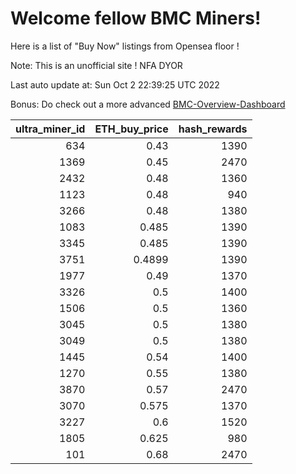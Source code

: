 # Welcome fellow BMC Miners!
Here is a list of "Buy Now" listings from Opensea floor !

Note: This is an unofficial site ! NFA DYOR

Last auto update at: Sun Oct  2 22:39:25 UTC 2022

Bonus: Do check out a more advanced [BMC-Overview-Dashboard](https://dune.com/defifunk/BMC-Overview-Dashboard)


|   ultra_miner_id |   ETH_buy_price |   hash_rewards |
|-----------------:|----------------:|---------------:|
|              634 |          0.43   |           1390 |
|             1369 |          0.45   |           2470 |
|             2432 |          0.48   |           1360 |
|             1123 |          0.48   |            940 |
|             3266 |          0.48   |           1380 |
|             1083 |          0.485  |           1390 |
|             3345 |          0.485  |           1390 |
|             3751 |          0.4899 |           1390 |
|             1977 |          0.49   |           1370 |
|             3326 |          0.5    |           1400 |
|             1506 |          0.5    |           1360 |
|             3045 |          0.5    |           1380 |
|             3049 |          0.5    |           1380 |
|             1445 |          0.54   |           1400 |
|             1270 |          0.55   |           1380 |
|             3870 |          0.57   |           2470 |
|             3070 |          0.575  |           1370 |
|             3227 |          0.6    |           1520 |
|             1805 |          0.625  |            980 |
|              101 |          0.68   |           2470 |